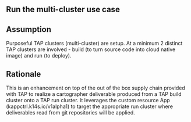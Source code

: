 ## Run the multi-cluster use case

## Assumption
Purposeful TAP clusters (multi-cluster) are setup. At a minimum 2 distinct TAP clusters are involved - build (to turn source code into cloud native image) and run (to deploy).


## Rationale
This is an enhancement on top of the out of the box supply chain provided with TAP to realize a cartographer deliverable produced from a TAP build cluster onto a TAP run cluster. It leverages the custom resource App (kappctrl.k14s.io/v1alpha1) to target the appropriate run cluster where deliverables read from git repositories will be applied.